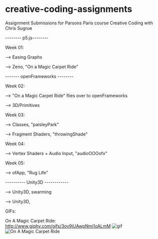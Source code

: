 # creative-coding-assignments
Assignment Submissions for Parsons Paris course Creative Coding with Chris Sugrue

-------- p5.js--------

Week 01:

--> Easing Graphs

--> Zeno, "On a Magic Carpet Ride" 

------- openFrameworks --------

Week 02: 

--> "On a Magic Carpet Ride" flies over to openFrameworks

--> 3D/Primitives

Week 03:

--> Classes, "paisleyPark"

--> Fragment Shaders, "throwingShade"

Week 04:

--> Vertex Shaders + Audio Input, "audioOOOofx"

Week 05:

--> ofApp, "Rug Life"

---------- Unity3D ------------

--> Unity3D, swarming

--> Unity3D, 

GIFs:

On A Magic Carpet Ride:
http://www.giphy.com/gifs/3ov9jUAwpNmi1oALmM
![gif](https://media.giphy.com/media/3ov9jUAwpNmi1oALmM/giphy.gif)
![On A Magic Carpet Ride](http://www.giphy.com/gifs/3ov9jUAwpNmi1oALmM)





